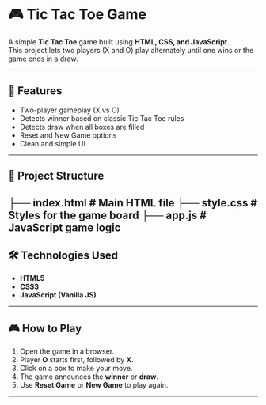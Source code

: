 
# 🎮 Tic Tac Toe Game

A simple **Tic Tac Toe** game built using **HTML, CSS, and JavaScript**.  
This project lets two players (X and O) play alternately until one wins or the game ends in a draw.

---

## 🚀 Features
- Two-player gameplay (X vs O)
- Detects winner based on classic Tic Tac Toe rules
- Detects draw when all boxes are filled
- Reset and New Game options
- Clean and simple UI

---

## 📂 Project Structure
├── index.html # Main HTML file
├── style.css # Styles for the game board
├── app.js # JavaScript game logic
---

## 🛠️ Technologies Used
- **HTML5**  
- **CSS3**  
- **JavaScript (Vanilla JS)**  

---

## 🎮 How to Play
1. Open the game in a browser.  
2. Player **O** starts first, followed by **X**.  
3. Click on a box to make your move.  
4. The game announces the **winner** or **draw**.  
5. Use **Reset Game** or **New Game** to play again.  

---


